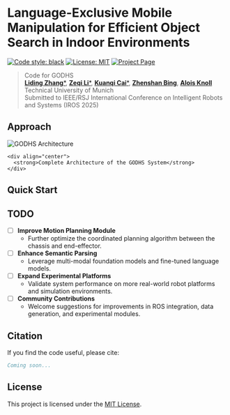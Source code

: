 # Language-Exclusive Mobile Manipulation for Efficient Object Search in Indoor Environments 

[![Code style: black](https://img.shields.io/badge/code%20style-black-000000.svg)](https://github.com/psf/black)
[![License: MIT](https://img.shields.io/badge/License-MIT-yellow.svg)](https://opensource.org/licenses/MIT)
[![Project Page](https://img.shields.io/badge/Project-Page-a)](https://drapandiger.github.io/GODHS/)

> Code for GODHS\
> [**Liding Zhang***](https://scholar.google.com/citations?user=AMFFKhkAAAAJ&hl=en), [**Zeqi Li***](mailto:zeqi.li@tum.de), [**Kuanqi Cai***](https://scholar.google.com/citations?user=3Y9wVfMOtP4C&hl=en), [**Zhenshan Bing**](https://www.ce.cit.tum.de/air/people/zhenshan-bing-drrernat/), [**Alois Knoll**](https://www.ce.cit.tum.de/en/air/people/prof-dr-ing-habil-alois-knoll/)\
> Technical University of Munich\
> Submitted to IEEE/RSJ International Conference on Intelligent Robots and Systems (IROS 2025) 

## Approach

![GODHS Architecture](https://github.com/Drapandiger/GODHS/raw/main/static/images/fig2.png?raw=true)

```
<div align="center">
  <strong>Complete Architecture of the GODHS System</strong>
</div>
```

## Quick Start

## TODO

- [ ] **Improve Motion Planning Module**
  - Further optimize the coordinated planning algorithm between the chassis and end-effector.
- [ ] **Enhance Semantic Parsing**
  - Leverage multi-modal foundation models and fine-tuned language models.
- [ ] **Expand Experimental Platforms**
  - Validate system performance on more real-world robot platforms and simulation environments.
- [ ] **Community Contributions**
  - Welcome suggestions for improvements in ROS integration, data generation, and experimental modules.

## Citation

If you find the code useful, please cite:

```bibtex
Coming soon...
```

## License

This project is licensed under the [MIT License](https://opensource.org/licenses/MIT).